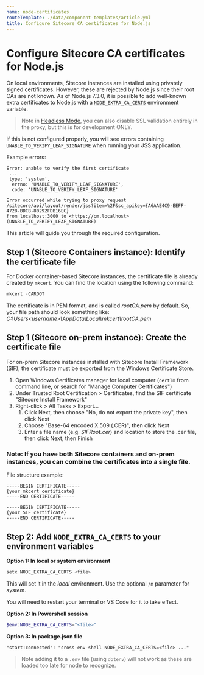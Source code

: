 ```yaml
---
name: node-certificates
routeTemplate: ./data/component-templates/article.yml
title: Configure Sitecore CA certificates for Node.js
---
```

# Configure Sitecore CA certificates for Node.js

On local environments, Sitecore instances are installed using privately signed certificates. However, these are rejected by Node.js since their root CAs are not known. As of Node.js 7.3.0, it is possible to add well-known extra certificates to Node.js with a [`NODE_EXTRA_CA_CERTS`](https://nodejs.org/api/cli.html#cli_node_extra_ca_certs_file) environment variable.

> Note in [Headless Mode](/docs/techniques/authentication/sitecore-auth#headless-mode), you can also disable SSL validation entirely in the proxy, but this is for development ONLY.

If this is not configured properly, you will see errors containing `UNABLE_TO_VERIFY_LEAF_SIGNATURE` when running your JSS application.

Example errors:

```
Error: unable to verify the first certificate
 ...
 type: 'system',
  errno: 'UNABLE_TO_VERIFY_LEAF_SIGNATURE',
  code: 'UNABLE_TO_VERIFY_LEAF_SIGNATURE'
```

```
Error occurred while trying to proxy request /sitecore/api/layout/render/jss?item=%2F&sc_apikey={A6AAE4C9-EEFF-4728-BDCB-80292FDB16EC} 
from localhost:3000 to <https://cm.localhost> (UNABLE_TO_VERIFY_LEAF_SIGNATURE)
```

This article will guide you through the required configuration.

## Step 1 (Sitecore Containers instance): Identify the certificate file

For Docker container-based Sitecore instances, the certificate file is already created by `mkcert`. You can find the location using the following command:

```powershell
mkcert -CAROOT
```

The certificate is in PEM format, and is called *rootCA.pem* by default. So, your file path should look something like: *C:\Users\<username>\AppData\Local\mkcert\rootCA.pem*

## Step 1 (Sitecore on-prem instance): Create the certificate file

For on-prem Sitecore instances installed with Sitecore Install Framework (SIF), the certificate must be exported from the Windows Certificate Store.

1. Open Windows Certificates manager for local computer (`certlm` from command line, or search for "Manage Computer Certificates")
2. Under Trusted Root Certification > Certificates, find the SIF certificate "Sitecore Install Framework"
3. Right-click > All Tasks > Export...
   1. Click Next, then choose "No, do not export the private key", then click Next
   2. Choose "Base-64 encoded X.509 (.CER)", then click Next
   3. Enter a file name (e.g. *SIFRoot.cer*) and location to store the .cer file, then click Next, then Finish

### Note: If you have both Sitecore containers and on-prem instances, you can combine the certificates into a single file.

File structure example:

```
-----BEGIN CERTIFICATE-----
{your mkcert certificate}
-----END CERTIFICATE-----

-----BEGIN CERTIFICATE-----
{your SIF certificate}
-----END CERTIFICATE-----
```

## Step 2: Add `NODE_EXTRA_CA_CERTS` to your environment variables

**Option 1: In local or system environment**

```powershell
setx NODE_EXTRA_CA_CERTS <file>
```

This will set it in the *local* environment. Use the optional `/m` parameter for *system*.

You will need to restart your terminal or VS Code for it to take effect.

**Option 2: In Powershell session**

```powershell
$env:NODE_EXTRA_CA_CERTS="<file>"
```

**Option 3: In package.json file**

```
"start:connected": "cross-env-shell NODE_EXTRA_CA_CERTS=<file> ..."
```

> Note adding it to a `.env` file (using `dotenv`) will not work as these are loaded too late for node to recognize.